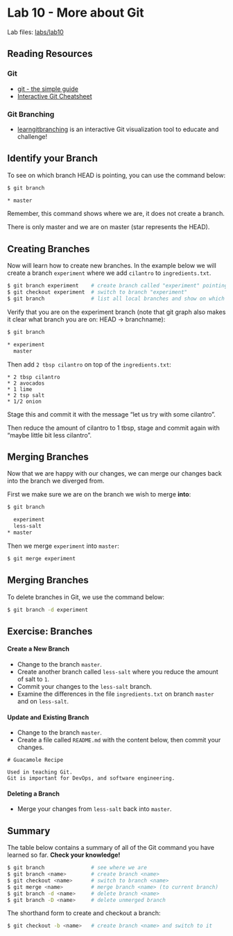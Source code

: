 # Lab 10 - More about Git

Lab files: [labs/lab10](../lab10)

## Reading Resources

### Git
* [git - the simple guide](https://rogerdudler.github.io/git-guide/)
* [Interactive Git Cheatsheet](http://www.ndpsoftware.com/git-cheatsheet.html)

### Git Branching
* [learngitbranching](https://learngitbranching.js.org/) is an interactive Git visualization tool to educate and challenge!

## Identify your Branch

To see on which branch HEAD is pointing, you can use the command below:

```bash
$ git branch

* master
```

Remember, this command shows where we are, it does not create a branch.

There is only master and we are on master (star represents the HEAD).

## Creating Branches

Now will learn how to create new branches. In the example below we will create a branch `experiment` where we add `cilantro` to `ingredients.txt`.

```bash
$ git branch experiment    # create branch called "experiment" pointing to the present commit
$ git checkout experiment  # switch to branch "experiment"
$ git branch               # list all local branches and show on which branch we are
```

Verify that you are on the experiment branch (note that git graph also makes it clear what branch you 
are on: HEAD -> branchname):

```bash
$ git branch

* experiment
  master
```

Then add `2 tbsp cilantro` on top of the `ingredients.txt`:
```
* 2 tbsp cilantro
* 2 avocados
* 1 lime
* 2 tsp salt
* 1/2 onion
```
Stage this and commit it with the message “let us try with some cilantro”.

Then reduce the amount of cilantro to 1 tbsp, stage and commit again with “maybe little bit less cilantro”.

## Merging Branches

Now that we are happy with our changes, we can merge our changes back into the branch we diverged from.

First we make sure we are on the branch we wish to merge **into**:

```bash
$ git branch

  experiment
  less-salt
* master
```

Then we merge `experiment` into `master`:

```bash
$ git merge experiment
```

## Merging Branches

To delete branches in Git, we use the command below:

```bash
$ git branch -d experiment
```

## Exercise: Branches

#### Create a New Branch

* Change to the branch `master`.
* Create another branch called `less-salt` where you reduce the amount of salt to `1`.
* Commit your changes to the `less-salt` branch.
* Examine the differences in the file `ingredients.txt` on branch `master` and on `less-salt`.

#### Update and Existing Branch

* Change to the branch `master`.
* Create a file called `README.md` with the content below, then commit your changes.

```
# Guacamole Recipe

Used in teaching Git.
Git is important for DevOps, and software engineering.
```

#### Deleting a Branch

* Merge your changes from `less-salt` back into `master`.

## Summary

The table below contains a summary of all of the Git command you have learned so far. **Check your knowledge!**

```bash
$ git branch               # see where we are
$ git branch <name>        # create branch <name>
$ git checkout <name>      # switch to branch <name>
$ git merge <name>         # merge branch <name> (to current branch)
$ git branch -d <name>     # delete branch <name>
$ git branch -D <name>     # delete unmerged branch
```

The shorthand form to create and checkout a branch:

```bash
$ git checkout -b <name>   # create branch <name> and switch to it
```